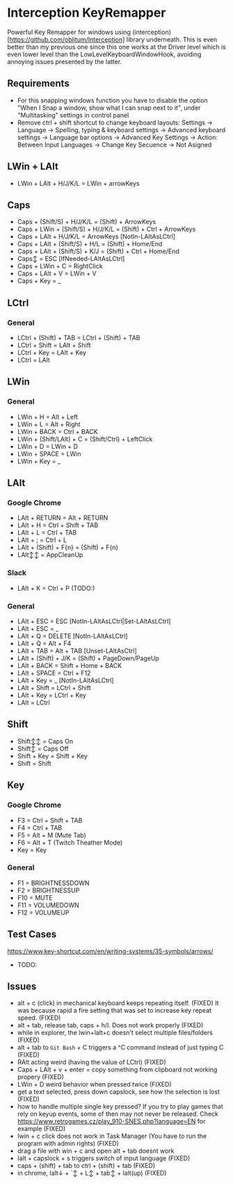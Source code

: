 # Interception KeyRemapper
Powerful Key Remapper for windows using (interception)[https://github.com/oblitum/Interception] library underneath. This is even better than my previous one since this one works at the Driver level which is even lower level than the LowLevelKeyboardWindowHook, avoiding annoying issues presented by the latter.

## Requirements
- For this snapping windows function you have to disable the option "When I Snap a window, show what I can snap next to it", under "Multitasking" settings in control panel
- Remove ctrl + shift shortcut to change keyboard layouts: Settings -> Language -> Spelling, typing & keyboard settings -> Advanced keyboard settings -> Language bar options -> Advanced Key Settings -> Action: Between Input Languages -> Change Key Secuence -> Not Asigned

## LWin + LAlt
- LWin + LAlt + H/J/K/L = LWin + arrowKeys

## Caps
- Caps + (Shift/S) + H/J/K/L = (Shift) + ArrowKeys
- Caps + LWin + (Shift/S) + H/J/K/L = (Shift) + Ctrl + ArrowKeys
- Caps + LAlt + H/J/K/L = ArrowKeys [NotIn-LAltAsLCtrl]
- Caps + LAlt + (Shift/S) + H/L = (Shift) + Home/End
- Caps + LAlt + (Shift/S) + K/J = (Shift) + Ctrl + Home/End
- Caps↕ = ESC [IfNeeded-LAltAsLCtrl]
- Caps + LWin + C = RightClick
- Caps + LAlt + V = LWin + V
- Caps + Key = _

## LCtrl
### General
- LCtrl + (Shift) + TAB = LCtrl +  (Shift) + TAB
- LCtrl + Shift = LAlt + Shift
- LCtrl + Key = LAlt + Key
- LCtrl = LAlt

## LWin
### General
- LWin + H = Alt + Left
- LWin + L = Alt + Right
- LWin + BACK = Ctrl + BACK
- LWin + (Shift/LAlt) + C = (Shift/Ctrl) + LeftClick
- LWin + D = LWin + D
- LWin + SPACE = LWin
- LWin + Key = _

## LAlt
### Google Chrome
- LAlt + RETURN = Alt + RETURN
- LAlt + H = Ctrl + Shift + TAB
- LAlt + L = Ctrl + TAB
- LAlt + ; = Ctrl + L
- LAlt + (Shift) + F{n} = (Shift) + F{n}
- LAlt↕↕ = AppCleanUp

### Slack
- LAlt + K = Ctrl + P (TODO:)

### General
- LAlt + ESC = ESC [NotIn-LAltAsLCtrl|Set-LAltAsLCtrl]
- LAlt + ESC = _
- LAlt + Q = DELETE [NotIn-LAltAsLCtrl]
- LAlt + Q = Alt + F4
- LAlt + TAB = Alt + TAB [Unset-LAltAsCtrl]
- LAlt + (Shift) + J/K = (Shift) + PageDown/PageUp
- LAlt + BACK = Shift + Home + BACK
- LAlt + SPACE = Ctrl + F12
- LAlt + Key = _ [NotIn-LAltAsLCtrl]
- LAlt + Shift = LCtrl + Shift
- LAlt + Key = LCtrl + Key
- LAlt = LCtrl

## Shift
- Shift↕↕ = Caps On
- Shift↕ = Caps Off
- Shift + Key = Shift + Key
- Shift = Shift

## Key
### Google Chrome
- F3 = Ctrl + Shift + TAB
- F4 = Ctrl + TAB
- F5 = Alt + M (Mute Tab)
- F6 = Alt + T (Twitch Theather Mode)
- Key = Key

### General
- F1 = BRIGHTNESSDOWN
- F2 = BRIGHTNESSUP
- F10 = MUTE
- F11 = VOLUMEDOWN
- F12 = VOLUMEUP

## Test Cases
https://www.key-shortcut.com/en/writing-systems/35-symbols/arrows/
- TODO:

## Issues
- alt + c (click) in mechanical keyboard keeps repeating itself. (FIXED)
  It was because rapid a fire setting that was set to increase key repeat speed. (FIXED)
- alt + tab, release tab, caps + h/l. Does not work properly (FIXED)
- while in explorer, the lwin+lalt+c doesn't select multiple files/folders (FIXED)
- alt + tab to `Git Bash` + C triggers a ^C command instead of just typing C (FIXED)
- RAlt acting weird (having the value of LCtrl) (FIXED)
- Caps + LAlt + v + enter = copy something from clipboard not working propery (FIXED)
- LWin + D weird behavior when pressed twice (FIXED)
- get a text selected, press down capslock, see how the selection is lost (FIXED)
- how to handle multiple single key pressed? If you try to play games that rely on
  keyup events, some of then may not never be released. Check https://www.retrogames.cz/play_910-SNES.php?language=EN for example (FIXED)
- lwin + c click does not work in Task Manager (You have to run the program with admin rights) (FIXED)
- drag a file with win + c and open alt + tab doesnt work
- lalt + capslock + s triggers switch of input language (FIXED)
- caps + (shift) + tab to ctrl + (shift) + tab (FIXED)
- in chrome, lalt↓ + `↕ + L↕ + tab↕ + lalt(up)  (FIXED)